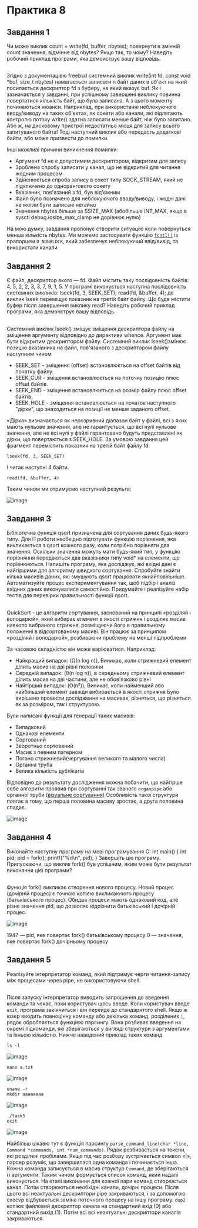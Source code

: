 
# Практика 8
## Завдання 1

Чи може виклик count = write(fd, buffer, nbytes); повернути в змінній count значення, відмінне від nbytes? Якщо так, то чому? Наведіть робочий приклад програми, яка демонструє вашу відповідь.
## 
Згідно з документацією freebsd системний виклик write(int fd, const void	*buf, size_t nbytes) намагається записати n байт даних в об'єкт на який посилається дескриптор fd з буферу, на який вказує buf. Як і зазначається у завданні, при успішному завершені виклику повинна повертатися кількість байт, що була записана. А з цього моменту починаються нюанси. Наприклад, при використанні неблокуючого вводу/виводу на таких об'єктах, як сокети або канали, які підлягають контролю потоку write() здатна записати менше байт, ніж було запитано. Або ж, на дисковому пристрої недостатньо місця для запису всього запитуваного байта! Тоді наступний виклик або передасть додаткові байти, або
може призвести до помилки.

Інші можливі причини виникнення помилки:
* Аргумент fd не є допустимим дескриптором, відкритим для запису
* Зроблено спробу записати у канал, що не відкритий для читання жодним процесом
* Здійснюється спроба запису в сокет типу SOCK_STREAM, який не підключено до однорангового сокету
* Вказівник, пов'язаний з fd, був від'ємним
* Файл було позначено для неблокуючого вводу/виводу, і жодні дані не могли бути записані негайно
* Значення nbytes більше за SSIZE_MAX (абобільше INT_MAX, якщо в sysctl debug.iosize_max_clamp не дорівнює нулю)

На мою думку, завдання пропонує створити ситуацію коли повернуться менша кількість nbytes. Ми можемо застосувати функцію [`fcntl()`](https://man.freebsd.org/cgi/man.cgi?query=fcntl&apropos=0&sektion=0&manpath=FreeBSD+7.2-RELEASE&format=html) із прапорцем `O_NONBLOCK`, який забезпечує неблокуючий ввід/вивід, та використати канали

## Завдання 2
Є файл, дескриптор якого — fd. Файл містить таку послідовність байтів: 4, 5, 2, 2, 3, 3, 7, 9, 1, 5. У програмі виконується наступна послідовність системних викликів:
lseek(fd, 3, SEEK_SET);
read(fd, &buffer, 4);
де виклик lseek переміщує показник на третій байт файлу. Що буде містити буфер після завершення виклику read? Наведіть робочий приклад програми, яка демонструє вашу відповідь.

## 
Системний виклик lseek() зміщує зміщення дескриптора файлу на зміщення аргументу відповідно до директиви whence.  Аргумент має бути відкритим дескриптором файлу.  Системний виклик lseek()змінює позицію вказівника на файл, пов'язаного з дескриптором файлу наступним чином
* SEEK_SET - зміщення (offset) встановлюється на offset байтів від початку файлу.
* SEEK_CUR - зміщення встановлюється на поточну позицію плюс offset байтів.
* SEEK_END - зміщення встановлюється на розмір файлу плюс offset байтів.
* SEEK_HOLE - зміщення встановлюється на початок наступного "дірки", що знаходиться на позиції не менше заданого offset.

«Дірка» визначається як нерозривний діапазон байт у файлі, всі з яких мають нульове значення, але не гарантується, що всі нулі
нульове значення, але не всі нулі у файлі гарантовано будуть
представлені як дірки, що повертаються з SEEK_HOLE. 
За умовою завдання цей фрагмент перемістить показник на третій байт файлу fd.

```
lseek(fd, 3, SEEK_SET)
```

І читає наступні 4 байти.

```
read(fd, &buffer, 4)
```

Таким чином ми отримуємо наступний результа:

![image](https://github.com/user-attachments/assets/89dcdf71-b6d3-4616-9923-7cf369094c32)

## Завдання 3 
Бібліотечна функція qsort призначена для сортування даних будь-якого типу. Для її роботи необхідно підготувати функцію порівняння, яка викликається з qsort кожного разу, коли потрібно порівняти два значення.
Оскільки значення можуть мати будь-який тип, у функцію порівняння передаються два вказівники типу void* на елементи, що порівнюються.
Напишіть програму, яка досліджує, які вхідні дані є найгіршими для алгоритму швидкого сортування. Спробуйте знайти кілька масивів даних, які змушують qsort працювати якнайповільніше. Автоматизуйте процес експериментування так, щоб підбір і аналіз вхідних даних виконувалися самостійно.
Придумайте і реалізуйте набір тестів для перевірки правильності функції qsort.

## 
QuickSort - це алгоритм сортування, заснований на принципі «розділяй і володарюй», який вибирає елемент в якості стрижня і розділяє масив навколо вибраного стрижня, розміщуючи його в правильному положенні в відсортованому масиві. Він працює за принципом «розділяй і володарюй», розбиваючи проблему на менші підпроблеми

За часовою складністю він може варіюватися. Наприклад:
* Найкращий випадок: (Ω(n log n)), Виникає, коли стрижневий елемент ділить масив на дві рівні половини
* Середній випадок: (θ(n log n)), в середньому стрижневий елемент ділить масив на дві частини, але не обов'язково рівні
* Найгірший випадок: (O(n²)), Виникає, коли найменший або найбільший елемент завжди вибирається в якості стрижня 
Було вирішено провести дослідження на масивах,  різняться, що різняться як за розміром, так і структурою.

Були написані функції для генерації таких масивів:
* Випадковий
* Однакові елементи
* Сортований
* Зворотньо сортований
* Масив з певним патерном
* Погано стрижневий(чергування великого та малого числа)
* Органна труба
* Велика кількість дублікатів

Відповідно до результату дослідження можна побачити, що найгірше себе алгоритм проявив при сортуванні так званого `organpipe` або органної труби [(візуальне сортування)](https://youtu.be/M2u0o_9MeIY?si=YKRyzdgzjQku0HWA)
Особливість такої структури поягає в тому, що перша половина масиву зростає, а друга половина спадає. 

![image](https://github.com/user-attachments/assets/3825de69-6d09-4839-a101-a71db1be2caf)


## Завдання 4
Виконайте наступну програму на мові програмування С:
int main() {
іnt pid;
pid = fork();
printf("%d\n", pid);
}
Завершіть цю програму. Припускаючи, що виклик fork() був успішним, яким може бути результат виконання цієї програми?

## 
Функція fork() викликає створення нового процесу.  Новий процес (дочірній процес) є точною копією викликаючого процесу (батьківського процес). Обидва процеси мають однаковий код, але різне значення pid, що дозволяє відрізнити батьківський і дочірній процес. 

![image](https://github.com/user-attachments/assets/d1fe539e-939d-4e8c-9c27-a9071fe93a41)

1947 — pid, яке повертає fork() батьківському процесу
0 — значення, яке повертає fork() дочірньому процесу

## Завдання 5
Реалізуйте інтерпретатор команд, який підтримує черги читання-запису між процесами через pipe, не використовуючи shell.
## 
Після запуску інтерпретатор виводить запрошення до введення команди та чекає, поки користувач щось введе. Коли користувач введе `exit`, програма закінчиться і він перейде до стандарнтого shell. Якщо ж юзер вводить повноцінну команду або декілька команд, розділених `|`, рядок обробляється функцією парсингу. Вона розбиває введення на окремі підкоманди, які зберігаються у вигляді структури з аргументами та їхньою кількістю.
Нижче наведений приклад таких команд
```
ls -l
```

![image](https://github.com/user-attachments/assets/26959f87-0f83-48af-bb8f-7b87dab3c75e)

```
nano a.txt
```

![image](https://github.com/user-attachments/assets/67c32581-b5f1-4aa1-831e-f16a7cd9fadc)

```
uname -r
mkdir aaaaaaaa
```
![image](https://github.com/user-attachments/assets/d339fe0f-efaf-4ee3-b365-037965c5ba82)

```
./task5
exit
```

![image](https://github.com/user-attachments/assets/4220a11c-629b-46c2-9c9a-bf7c7ac41bef)


Найбільш цікавю тут є функція парсингу `parse_command_line(char *line, Command *commands, int *num_commands)`. Рядок розбивається на токени, які розділені пробілами. Якщо під час розбору зустрічається символ «|», парсер розуміє, що завершилася одна команда і починається інша. Кожна команда записується в масив структур `Command`, де зберігаються її аргументи. Таким чином формується список команд, який надалі виконується. На етапі виконання для кожної пари команд створюється канал. Потім створюються необхідні канали, дочірні процеси. Після цього всі неактуальні дескриптори pipe закриваються, і за допомогою execvp відбувається заміна поточного процесу на іншу програму.  `dup2` копіює файловий дескриптор канала на стандартний вхід (0) або стандартний вихід (1).
Потім всі  всі неактуальні дескриптори каналів закриваються.

